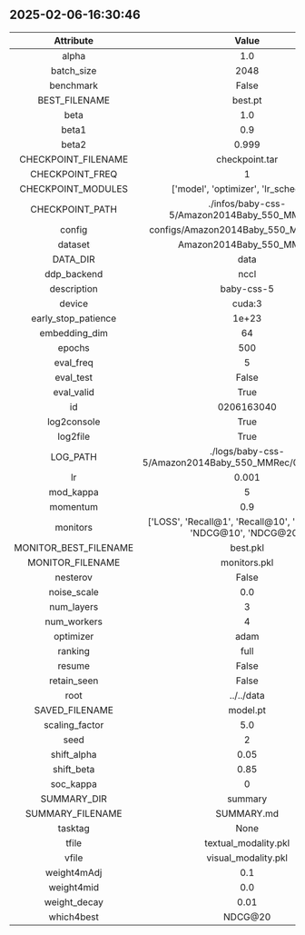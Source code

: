 
## 2025-02-06-16:30:46 


|  Attribute   |   Value   |
| :-------------: | :-----------: |
|  alpha  |   1.0    |
|  batch_size  |   2048    |
|  benchmark  |   False    |
|  BEST_FILENAME  |   best.pt    |
|  beta  |   1.0    |
|  beta1  |   0.9    |
|  beta2  |   0.999    |
|  CHECKPOINT_FILENAME  |   checkpoint.tar    |
|  CHECKPOINT_FREQ  |   1    |
|  CHECKPOINT_MODULES  |   ['model', 'optimizer', 'lr_scheduler']    |
|  CHECKPOINT_PATH  |   ./infos/baby-css-5/Amazon2014Baby_550_MMRec/3    |
|  config  |   configs/Amazon2014Baby_550_MMRec.yaml    |
|  dataset  |   Amazon2014Baby_550_MMRec    |
|  DATA_DIR  |   data    |
|  ddp_backend  |   nccl    |
|  description  |   baby-css-5    |
|  device  |   cuda:3    |
|  early_stop_patience  |   1e+23    |
|  embedding_dim  |   64    |
|  epochs  |   500    |
|  eval_freq  |   5    |
|  eval_test  |   False    |
|  eval_valid  |   True    |
|  id  |   0206163040    |
|  log2console  |   True    |
|  log2file  |   True    |
|  LOG_PATH  |   ./logs/baby-css-5/Amazon2014Baby_550_MMRec/0206163040    |
|  lr  |   0.001    |
|  mod_kappa  |   5    |
|  momentum  |   0.9    |
|  monitors  |   ['LOSS', 'Recall@1', 'Recall@10', 'Recall@20', 'NDCG@10', 'NDCG@20']    |
|  MONITOR_BEST_FILENAME  |   best.pkl    |
|  MONITOR_FILENAME  |   monitors.pkl    |
|  nesterov  |   False    |
|  noise_scale  |   0.0    |
|  num_layers  |   3    |
|  num_workers  |   4    |
|  optimizer  |   adam    |
|  ranking  |   full    |
|  resume  |   False    |
|  retain_seen  |   False    |
|  root  |   ../../data    |
|  SAVED_FILENAME  |   model.pt    |
|  scaling_factor  |   5.0    |
|  seed  |   2    |
|  shift_alpha  |   0.05    |
|  shift_beta  |   0.85    |
|  soc_kappa  |   0    |
|  SUMMARY_DIR  |   summary    |
|  SUMMARY_FILENAME  |   SUMMARY.md    |
|  tasktag  |   None    |
|  tfile  |   textual_modality.pkl    |
|  vfile  |   visual_modality.pkl    |
|  weight4mAdj  |   0.1    |
|  weight4mid  |   0.0    |
|  weight_decay  |   0.01    |
|  which4best  |   NDCG@20    |
